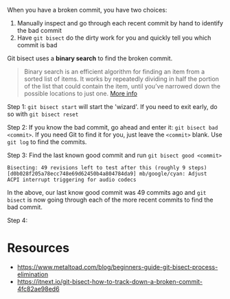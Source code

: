 When you have a broken commit, you have two choices:
1. Manually inspect and go through each recent commit by hand to identify the bad commit
2. Have `git bisect` do the dirty work for you and quickly tell you which commit is bad

Git bisect uses a **binary search** to find the broken commit. 
> Binary search is an efficient algorithm for finding an item from a sorted list of items. 
> It works by repeatedly dividing in half the portion of the list that could contain the 
> item, until you’ve narrowed down the possible locations to just one.
> [More info](https://www.khanacademy.org/computing/computer-science/algorithms/binary-search/a/binary-search)

Step 1: `git bisect start` will start the 'wizard'. If you need to exit early, do so with `git bisect reset`

Step 2: If you know the bad commit, go ahead and enter it: 
`git bisect bad <commit>`. If you need Git to find it for you,
 just leave the `<commit>` blank. Use `git log` to find the
commits. 

Step 3: Find the last known good commit and run `git bisect good <commit>`

```shell
Bisecting: 49 revisions left to test after this (roughly 9 steps)
[d0b028f205a78ecc748e69d62450b4a804784da9] mb/google/cyan: Adjust 
ACPI interrupt triggering for audio codecs
```
In the above, our last know good commit was 49 commits ago and `git bisect` 
is now going through each of the more recent commits
to find the bad commit. 

Step 4: 

# Resources
* https://www.metaltoad.com/blog/beginners-guide-git-bisect-process-elimination
* https://itnext.io/git-bisect-how-to-track-down-a-broken-commit-4fc82ae98ed6

